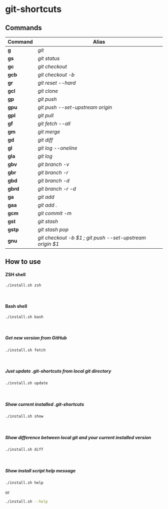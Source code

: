 # git-shortcuts

## Commands
| Command  | Alias |
| -------- | ----- |
| **g**    | *git* |
| **gs**   | *git status* |
| **gc**   | *git checkout* |
| **gcb**  | *git checkout -b* |
| **gr**   | *git reset --hard* |
| **gcl**  | *git clone* |
| **gp**   | *git push* |
| **gpu**  | *git push --set-upstream origin* |
| **gpl**  | *git pull* |
| **gf**   | *git fetch --all* |
| **gm**   | *git merge* |
| **gd**   | *git diff* |
| **gl**   | *git log --oneline* |
| **gla**  | *git log* |
| **gbv**  | *git branch -v* |
| **gbr**  | *git branch -r* |
| **gbd**  | *git branch -d* |
| **gbrd** | *git branch -r -d* |
| **ga**   | *git add* |
| **gaa**  | *git add .* |
| **gcm**  | *git commit -m* |
| **gst**  | *git stash* |
| **gstp** | *git stash pop* |
| **gnu**  | *git checkout -b $1 ; git push --set-upstream origin $1* |

## How to use
#### ZSH shell
```bash
./install.sh zsh
```
<br>

#### Bash shell
```bash
./install.sh bash
```
<br>

##### Get new version from GitHub
```bash
./install.sh fetch
```
<br>

##### Just update .git-shortcuts from local git directory
```bash
./install.sh update
```
<br>

##### Show current installed .git-shortcuts
```bash
./install.sh show
```
<br>

##### Show difference between local git and your current installed version
```bash
./install.sh diff
```
<br>

##### Show install script help message
```bash
./install.sh help
```
or
```bash
./install.sh --help
```